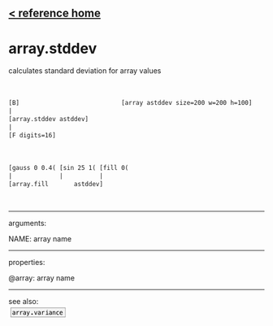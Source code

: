 [< reference home](ceammc_lib.html)
---

# array.stddev


calculates standard deviation for array values

```


[B]                            [array astddev size=200 w=200 h=100]
|
[array.stddev astddev]
|
[F digits=16]



[gauss 0 0.4( [sin 25 1( [fill 0(
|             |          |
[array.fill       astddev]

            
```

---
arguments:

NAME: array name<br>

---
properties:

@array: array name<br>

---
see also:<br>
[![array.variance](img/object_array.variance.png)](array.variance.html)
